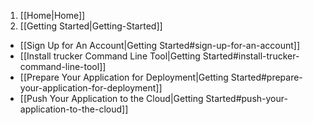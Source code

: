 1. [[Home|Home]]
2. [[Getting Started|Getting-Started]]
  * [[Sign Up for An Account|Getting Started#sign-up-for-an-account]]
  * [[Install trucker Command Line Tool|Getting Started#install-trucker-command-line-tool]]
  * [[Prepare Your Application for Deployment|Getting Started#prepare-your-application-for-deployment]]
  * [[Push Your Application to the Cloud|Getting Started#push-your-application-to-the-cloud]]
